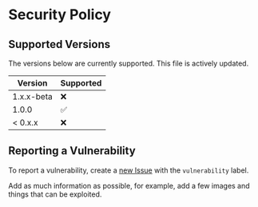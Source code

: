 # Security Policy

## Supported Versions

The versions below are currently supported. This file is actively updated.

| Version    | Supported          |
| ---------- | ------------------ |
| 1.x.x-beta | :x:                |
| 1.0.0      | :white_check_mark: |
| < 0.x.x    | :x:                |

## Reporting a Vulnerability

To report a vulnerability, create a [new Issue](https://github.com/arnavt78/bubbleos/issues) with the `vulnerability` label.

Add as much information as possible, for example, add a few images and things that can be exploited.
